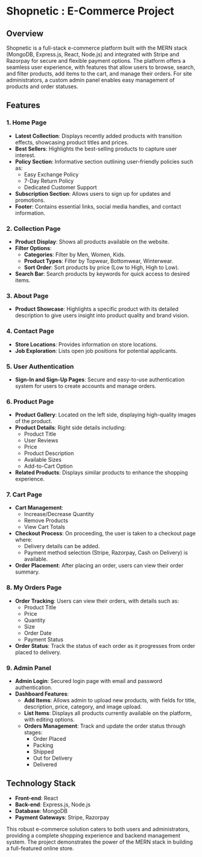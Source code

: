 # Shopnetic : E-Commerce Project

## Overview
Shopnetic is a full-stack e-commerce platform built with the MERN stack (MongoDB, Express.js, React, Node.js) and integrated with Stripe and Razorpay for secure and flexible payment options. The platform offers a seamless user experience, with features that allow users to browse, search, and filter products, add items to the cart, and manage their orders. For site administrators, a custom admin panel enables easy management of products and order statuses.

## Features

### 1. Home Page
- **Latest Collection**: Displays recently added products with transition effects, showcasing product titles and prices.
- **Best Sellers**: Highlights the best-selling products to capture user interest.
- **Policy Section**: Informative section outlining user-friendly policies such as:
  - Easy Exchange Policy
  - 7-Day Return Policy
  - Dedicated Customer Support
- **Subscription Section**: Allows users to sign up for updates and promotions.
- **Footer**: Contains essential links, social media handles, and contact information.

### 2. Collection Page
- **Product Display**: Shows all products available on the website.
- **Filter Options**:
  - **Categories**: Filter by Men, Women, Kids.
  - **Product Types**: Filter by Topwear, Bottomwear, Winterwear.
  - **Sort Order**: Sort products by price (Low to High, High to Low).
- **Search Bar**: Search products by keywords for quick access to desired items.

### 3. About Page
- **Product Showcase**: Highlights a specific product with its detailed description to give users insight into product quality and brand vision.

### 4. Contact Page
- **Store Locations**: Provides information on store locations.
- **Job Exploration**: Lists open job positions for potential applicants.

### 5. User Authentication
- **Sign-In and Sign-Up Pages**: Secure and easy-to-use authentication system for users to create accounts and manage orders.

### 6. Product Page
- **Product Gallery**: Located on the left side, displaying high-quality images of the product.
- **Product Details**: Right side details including:
  - Product Title
  - User Reviews
  - Price
  - Product Description
  - Available Sizes
  - Add-to-Cart Option
- **Related Products**: Displays similar products to enhance the shopping experience.

### 7. Cart Page
- **Cart Management**:
  - Increase/Decrease Quantity
  - Remove Products
  - View Cart Totals
- **Checkout Process**: On proceeding, the user is taken to a checkout page where:
  - Delivery details can be added.
  - Payment method selection (Stripe, Razorpay, Cash on Delivery) is available.
- **Order Placement**: After placing an order, users can view their order summary.

### 8. My Orders Page
- **Order Tracking**: Users can view their orders, with details such as:
  - Product Title
  - Price
  - Quantity
  - Size
  - Order Date
  - Payment Status
- **Order Status**: Track the status of each order as it progresses from order placed to delivery.

### 9. Admin Panel
- **Admin Login**: Secured login page with email and password authentication.
- **Dashboard Features**:
  - **Add Items**: Allows admin to upload new products, with fields for title, description, price, category, and image upload.
  - **List Items**: Displays all products currently available on the platform, with editing options.
  - **Orders Management**: Track and update the order status through stages:
    - Order Placed
    - Packing
    - Shipped
    - Out for Delivery
    - Delivered

## Technology Stack
- **Front-end**: React
- **Back-end**: Express.js, Node.js
- **Database**: MongoDB
- **Payment Gateways**: Stripe, Razorpay

This robust e-commerce solution caters to both users and administrators, providing a complete shopping experience and backend management system. The project demonstrates the power of the MERN stack in building a full-featured online store.
